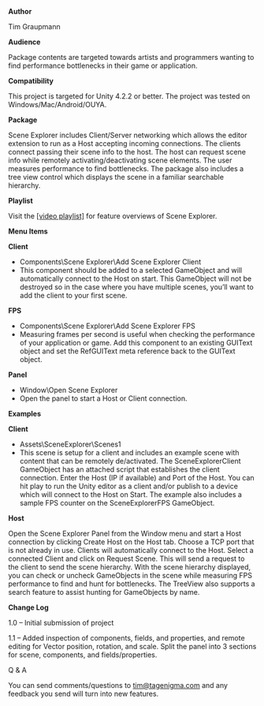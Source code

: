 **Author**

Tim Graupmann 

**Audience**

Package contents are targeted towards artists and programmers wanting to find performance bottlenecks in their game or application.

**Compatibility**

This project is targeted for Unity 4.2.2 or better. The project was tested on Windows/Mac/Android/OUYA.

**Package**

Scene Explorer includes Client/Server networking which allows the editor extension to run as a Host accepting incoming connections. The clients connect passing their scene info to the host. The host can request scene info while remotely activating/deactivating scene elements. The user measures performance to find bottlenecks. The package also includes a tree view control which displays the scene in a familiar searchable hierarchy.

**Playlist**

Visit the <a target=_blank href="http://www.youtube.com/playlist?list=PL4mjXeDqRBMS5dFZvqV8NDkOz5ZXXTRiq&feature=view_all">[video playlist]</a> for feature overviews of Scene Explorer.

**Menu Items**

**Client**

* Components\Scene Explorer\Add Scene Explorer Client
* This component should be added to a selected GameObject and will automatically connect to the Host on start. This GameObject will not be destroyed so in the case where you have multiple scenes, you’ll want to add the client to your first scene.

**FPS**

* Components\Scene Explorer\Add Scene Explorer FPS
* Measuring frames per second is useful when checking the performance of your application or game. Add this component to an existing GUIText object and set the RefGUIText meta reference back to the GUIText object.

**Panel**

* Window\Open Scene Explorer
* Open the panel to start a Host or Client connection.

**Examples**

**Client**

* Assets\SceneExplorer\Scenes1
* This scene is setup for a client and includes an example scene with content that can be remotely de/activated. The SceneExplorerClient GameObject has an attached script that establishes the client connection. Enter the Host (IP if available) and Port of the Host. You can hit play to run the Unity editor as a client and/or publish to a device which will connect to the Host on Start. The example also includes a sample FPS counter on the SceneExplorerFPS GameObject.

**Host**


Open the Scene Explorer Panel from the Window menu and start a Host connection by clicking Create Host on the Host tab. Choose a TCP port that is not already in use. Clients  will automatically connect to the Host.
Select a connected Client and click on Request Scene. This will send a request to the client to send the scene hierarchy.
With the scene hierarchy displayed, you can check or uncheck GameObjects in the scene while measuring FPS performance to find and hunt for bottlenecks. The TreeView also supports a search feature to assist hunting for GameObjects by name.

**Change Log**

1.0 – Initial submission of project

1.1 – Added inspection of components, fields, and properties, and remote editing for Vector position, rotation, and scale. Split the panel into 3 sections for scene, components, and fields/properties.

Q & A

You can send comments/questions to tim@tagenigma.com and any feedback you send will turn into new features.
